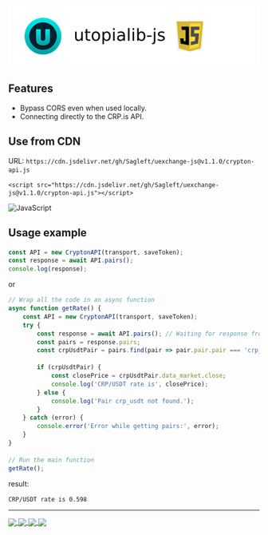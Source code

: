 
![logo](logo.png)

## Features

- Bypass CORS even when used locally.
- Connecting directly to the CRP.is API.

## Use from CDN

URL: `https://cdn.jsdelivr.net/gh/Sagleft/uexchange-js@v1.1.0/crypton-api.js`

```
<script src="https://cdn.jsdelivr.net/gh/Sagleft/uexchange-js@v1.1.0/crypton-api.js"></script>
```

![JavaScript](https://img.shields.io/badge/javascript-%23323330.svg?style=for-the-badge&logo=javascript&logoColor=%23F7DF1E)

## Usage example

```js
const API = new CryptonAPI(transport, saveToken);
const response = await API.pairs();
console.log(response);
```

or

```js
// Wrap all the code in an async function
async function getRate() {
    const API = new CryptonAPI(transport, saveToken);
    try {
        const response = await API.pairs(); // Waiting for response from API
        const pairs = response.pairs;
        const crpUsdtPair = pairs.find(pair => pair.pair.pair === 'crp_usdt');

        if (crpUsdtPair) {
            const closePrice = crpUsdtPair.data_market.close;
            console.log('CRP/USDT rate is', closePrice);
        } else {
            console.log('Pair crp_usdt not found.');
        }
    } catch (error) {
        console.error('Error while getting pairs:', error);
    }
}

// Run the main function
getRate();
```

result:

```
CRP/USDT rate is 0.598
```

---

<a href="https://udocs.gitbook.io/utopia-api/">
  <img align="center" height="58" src="https://github.com/Sagleft/ures/blob/master/udocs-btn.png?raw=true">
</a>

<a href="https://utopia.im/RUTECH">
  <img align="center" height="58" src="https://github.com/Sagleft/ures/blob/master/rutopia_tech.png?raw=true">
</a>

<a href="https://talk.u.is">
  <img align="center" height="58" src="https://github.com/Sagleft/ures/blob/master/utalk.png?raw=true">
</a>

<a href="https://crp.is">
  <img align="center" height="58" src="https://github.com/Sagleft/ures/blob/master/crp_is.png?raw=true">
</a>

